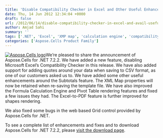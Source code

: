 ```yaml
---
title: 'Disable Compatibility Checker in Excel and Other Useful Enhancements using Aspose.Cells for .NET 7.2.2'
date: Thu, 14 Jun 2012 12:34:04 +0000
draft: false
url: /2012/06/14/disable-compatibility-checker-in-excel-and-avail-useful-enhancements-using-aspose.cells-for-.net-7.2.2/
author: Amjad Sahi
summary: ''
tags: ['.NET', 'Excel', 'XMP map', 'calculation engine', 'compatibility checker', 'pivot tables', 'product release']
categories: ['Aspose.Cells Product Family']
---
```


[![Aspose.Cells logo][1]](https://blog.aspose.com/wp-content/uploads/sites/2/2012/05/aspose.cells-logo2.jpg)We’re pleased to share the announcement of Aspose.Cells for .NET 7.2.2. We have added a new feature, disabling Microsoft Excel’s Compatibility Checker in this release. We have also added support for adding quotes around your data when saving to CSV format, as one of our customers asked us to. We have added some other useful enhancements around the Subtotals feature. The XML Map properties will now be retained when re-saving the template file. We have also improved the Formula Calculation Engine and Pivot Table rendering features and fixed a few issues they had. The Excel-to-PDF feature is further improved for shapes rendering.

We also fixed some bugs in the web based Grid control provided by Aspose.Cells for .NET.

To see a complete list of enhancements and fixes and to download Aspose.Cells for .NET 7.2.2, please [visit the download page][2].




[1]: https://blog.aspose.com/wp-content/uploads/sites/2/2012/05/aspose.cells-logo2.jpg "Aspose.Cells logo"
[2]: http://www.aspose.com/community/files/51/.net-components/aspose.cells-for-.net/entry389762.aspx




